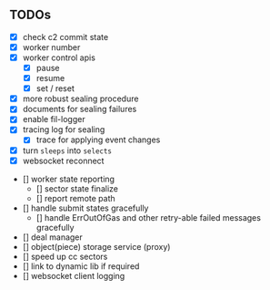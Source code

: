 ## TODOs
- [x] check c2 commit state
- [x] worker number
- [x] worker control apis
  - [x] pause
  - [x] resume
  - [x] set / reset
- [x] more robust sealing procedure
- [x] documents for sealing failures
- [x] enable fil-logger
- [x] tracing log for sealing
  - [x] trace for applying event changes
- [x] turn `sleeps` into `selects`
- [x] websocket reconnect
- [] worker state reporting
  - [] sector state finalize
  - [] report remote path
- [] handle submit states gracefully
  - [] handle ErrOutOfGas and other retry-able failed messages gracefully
- [] deal manager
- [] object(piece) storage service (proxy)
- [] speed up cc sectors
- [] link to dynamic lib if required
- [] websocket client logging
